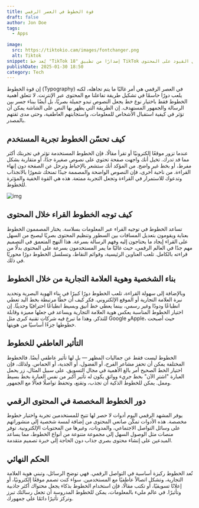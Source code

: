 ```yaml
---
title: قوة الخطوط في العصر الرقمي
draft: false
author: Jon Doe 
tags:
  - Apps
  
image:
  src: https://tiktokio.cam/images/fontchanger.png
  alt: Tiktok
snippet: يُعد خط "TikTok 18" إصدارًا من تطبيق TikTok الشهير، مصممًا للمستخدمين الذين يرغبون في تقليل القيود على المحتوى.
publishDate: 2025-01-30 18:50
category: Tech
---
```


إن قوة الخطوط (Typography) في العصر الرقمي هي أمر غالبًا ما يتم تجاهله، لكنه يلعب دورًا حاسمًا في تشكيل طريقة تفاعلنا مع المحتوى عبر الإنترنت. لا تتعلق أهمية الخطوط فقط باختيار نوع خط يجعل النصوص تبدو جميلة بصريًا، بل أيضًا ببناء جسر بين الرسالة والجمهور المستهدف. إن الطريقة التي يظهر بها النص على الشاشة يمكن أن تؤثر في كيفية استقبال الأشخاص للمعلومات، واستجابتهم العاطفية، وحتى مدى ثقتهم بالمصدر.

## كيف تحسّن الخطوط تجربة المستخدم ##

عندما تزور موقعًا إلكترونيًا أو تقرأ مقالًا، فإن الخطوط المستخدمة تؤثر في تجربتك أكثر مما قد تدرك. تخيل أنك واجهت صفحة تحتوي على نصوص صغيرة جدًا، أو متقاربة بشكل مفرط، أو بخط غير واضح. من المؤكد أنك ستشعر بالإحباط وترحل عن الصفحة دون إنهاء القراءة. من ناحية أخرى، فإن النصوص الواضحة والمصممة جيدًا تمنحك شعورًا بالانجذاب وتدعوك للاستمرار في القراءة وتجعل التجربة ممتعة. هذه هي القوة الخفية والمؤثرة للخطوط.

![img](https://tiktokio.cam/images/fontchanger.png )

## كيف توجه الخطوط القراء خلال المحتوى ##

تساعد الخطوط في توجيه القراء عبر المعلومات بسلاسة. يختار المصممون الخطوط بعناية ويقومون بتعديل المسافات بين السطور وتنظيم المحتوى بصريًا ليصبح من السهل على القراء إيجاد ما يحتاجون إليه وفهم الرسالة بسرعة. هذا النهج المتعمق في التصميم مهم جدًا في العالم الرقمي، حيث غالبًا ما يمر المستخدمون بسرعة على المحتوى بدلًا من قراءته بالكامل. تلعب العناوين الرئيسية، وقوائم النقاط، وتسلسل الخطوط دورًا محوريًا في ذلك.

## بناء الشخصية وهوية العلامة التجارية من خلال الخطوط ##

وبالإضافة إلى سهولة القراءة، تلعب الخطوط دورًا كبيرًا في بناء الهوية البصرية وتحديد نبرة العلامة التجارية أو الموقع الإلكتروني. فكر كيف أن خطًا مرتبطة بخط اليد تعطي انطباعًا ودودًا وغير رسمي، بينما يعطي خط أنيق وبسيط انطباعًا احترافيًا وحديثًا. إن اختيار الخطوط المناسبة يعكس هوية العلامة التجارية ويساعد في جعلها مميزة وقابلة للتذكر. وهذا ما تبرع فيه شركات تقنية كبرى مثل Google وApple، حيث أصبحت خطوطها جزءًا أساسيًا من هويتها.

## التأثير العاطفي للخطوط ##

الخطوط ليست فقط عن جماليات المظهر — بل لها تأثير عاطفي أيضًا. فالخطوط المختلفة يمكن أن تحفز مشاعر الفرح، أو الفضول، أو الجدية، أو الحماس. ولذلك، فإن اختيار الخط الصحيح أمر بالغ الأهمية في مجال التسويق. على سبيل المثال، زر يحمل العبارة "اشترِ الآن" بخط جريء وواثق يكون له تأثير أكبر من نفس العبارة بخط بسيط وممل. يمكن للخطوط الذكية أن تجذب، وتقنع، وتحفظ تواصلًا فعالًا مع الجمهور.

## دور الخطوط المخصصة في المحتوى الرقمي ##

يوفر المشهد الرقمي اليوم أدوات لا حصر لها تتيح للمستخدمين تجربة واختيار خطوط مخصصة. هذه الأدوات تمكّن صانعي المحتوى من إضافة لمسة شخصية إلى منشوراتهم على وسائل التواصل الاجتماعي، والمدونات، وغيرها من المحتويات الإلكترونية. توفر منصات مثل   الوصول السهل إلى مجموعة متنوعة من أنواع الخطوط، مما يساعد المبدعين على إنشاء محتوى بصري جذاب دون الحاجة إلى خبرة تصميم متقدمة.

## الحكم النهائي ##

تُعد الخطوط ركيزة أساسية في التواصل الرقمي. فهي توضح الرسائل، وتبني هوية العلامة التجارية، وتشكل اتصالاً عاطفيًا مع المستخدمين. سواء كنت تصمم موقعًا إلكترونيًا، أو إعلانًا تسويقيًا، أو تكتب مقالًا، فإن استخدام الخطوط بذكاء يجعل محتواك أكثر جاذبية وتأثيرًا. في عالم مليء بالمعلومات، يمكن للخطوط المدروسة أن تجعل رسالتك تبرز وتركز تأثيرًا دائمًا على جمهورك.
